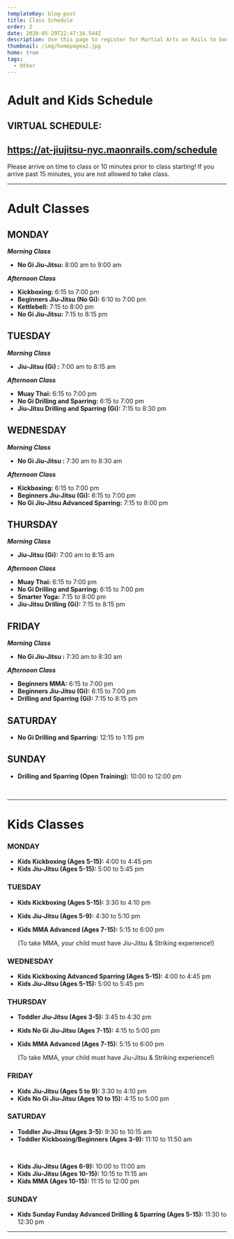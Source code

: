 ```yaml
---
templateKey: blog-post
title: Class Schedule
order: 2
date: 2020-05-29T22:47:34.544Z
description: Use this page to register for Martial Arts on Rails to book classes online.
thumbnail: /img/homepagea2.jpg
home: true
tags:
  - Other
---
```

# Adult and Kids Schedule

## VIRTUAL SCHEDULE:

## <https://at-jiujitsu-nyc.maonrails.com/schedule>

Please arrive on time to class or 10 minutes prior to class starting!  If you arrive past 15 minutes, you are not allowed to take class.

<script src="https://www.maonrails.com/js/widgets.js"></script>

<div class="maonrails-booking" attr-gym="DL7vA"></div>

- - -

# Adult Classes

## MONDAY

***Morning Class***

* **No Gi Jiu-Jitsu:** 8:00 am to 9:00 am

***Afternoon Class***

* **Kickboxing:** 6:15 to 7:00 pm
* **Beginners Jiu-Jitsu (No Gi):** 6:10 to 7:00 pm
* **Kettlebell:** 7:15 to 8:00 pm
* **No Gi Jiu-Jitsu:** 7:15 to 8:15 pm

## TUESDAY

***Morning Class***

* **Jiu-Jitsu (Gi) :** 7:00 am to 8:15 am

***Afternoon Class***

* **Muay Thai:** 6:15 to 7:00 pm
* **No Gi Drilling and Sparring:** 6:15 to 7:00 pm
* **Jiu-Jitsu Drilling and Sparring (Gi):** 7:15 to 8:30 pm

## WEDNESDAY

***Morning Class***

* **No Gi Jiu-Jitsu :** 7:30 am to 8:30 am

***Afternoon Class***

* **Kickboxing:** 6:15 to 7:00 pm
* **Beginners Jiu-Jitsu (Gi):** 6:15 to 7:00 pm
* **No Gi Jiu-Jitsu Advanced Sparring:** 7:15 to 8:00 pm

## THURSDAY

***Morning Class***

* **Jiu-Jitsu (Gi):** 7:00 am to 8:15 am

***Afternoon Class***

* **Muay Thai:** 6:15 to 7:00 pm
* **No Gi Drilling and Sparring:** 6:15 to 7:00 pm
* **Smarter Yoga:** 7:15 to 8:00 pm
* **Jiu-Jitsu Drilling (Gi):** 7:15 to 8:15 pm

## FRIDAY

***Morning Class***

* **No Gi Jiu-Jitsu :** 7:30 am to 8:30 am

***Afternoon Class***

* **Beginners MMA:** 6:15 to 7:00 pm
* **Beginners Jiu-Jitsu (Gi):** 6:15 to 7:00 pm
* **Drilling and Sparring (Gi):** 7:15 to 8:15 pm

## SATURDAY

* **No Gi Drilling and Sparring:** 12:15 to 1:15 pm

## SUNDAY

* **Drilling and Sparring (Open Training):** 10:00 to 12:00 pm

<br>

- - -

# Kids Classes

### MONDAY

* **Kids Kickboxing (Ages 5-15):** 4:00 to 4:45 pm
* **Kids Jiu-Jitsu (Ages 5-15):** 5:00 to 5:45 pm

### TUESDAY

* **Kids Kickboxing (Ages 5-15):** 3:30 to 4:10 pm
* **K﻿ids Jiu-Jitsu (Ages 5-9):** 4:30 to 5:10 pm
* **Kids MMA Advanced (Ages 7-15):** 5:15 to 6:00 pm

  (﻿To take MMA, your child must have Jiu-Jitsu & Striking experience!)

### WEDNESDAY

* **Kids Kickboxing Advanced Sparring (Ages 5-15):** 4:00 to 4:45 pm
* **Kids Jiu-Jitsu (Ages 5-15):** 5:00 to 5:45 pm

### THURSDAY

* **Toddler Jiu-Jitsu (Ages 3-5):** 3:45 to 4:30 pm 
* **Kids No Gi Jiu-Jitsu (Ages 7-15):** 4:15 to 5:00 pm 
* **Kids MMA Advanced (Ages 7-15):** 5:15 to 6:00 pm 

  (﻿To take MMA, your child must have Jiu-Jitsu & Striking experience!)

### FRIDAY

* **Kids Jiu-Jitsu (Ages 5 to 9):** 3:30 to 4:10 pm
* **Kids No Gi Jiu-Jitsu (Ages 10 to 15):** 4:15 to 5:00 pm

### SATURDAY

* **Toddler Jiu-Jitsu (Ages 3-5):** 9:30 to 10:15 am
* **Toddler Kickboxing/Beginners (Ages 3-9):** 11:10 to 11:50 am

<br>

* **Kids Jiu-Jitsu (Ages 6-9):** 10:00 to 11:00 am
* **Kids Jiu-Jitsu (Ages 10-15):** 10:15 to 11:15 am
* **Kids MMA (Ages 10-15):** 11:15 to 12:00 pm

### SUNDAY

* **Kids Sunday Funday Advanced Drilling & Sparring (Ages 5-15):** 11:30 to 12:30 pm

<bh>

- - -

<!-- Google tag (gtag.js) - Google Analytics -->

<script async src="https://www.googletagmanager.com/gtag/js?id=UA-4799639-6">
</script>

<script>
  window.dataLayer = window.dataLayer || [];
  function gtag(){dataLayer.push(arguments);}
  gtag('js', new Date());

  gtag('config', 'UA-4799639-6');
</script>